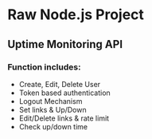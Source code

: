 # Raw Node.js Project
## Uptime Monitoring API

### Function includes:
* Create, Edit, Delete User
* Token based authentication
* Logout Mechanism
* Set links & Up/Down
* Edit/Delete links & rate limit
* Check up/down time
